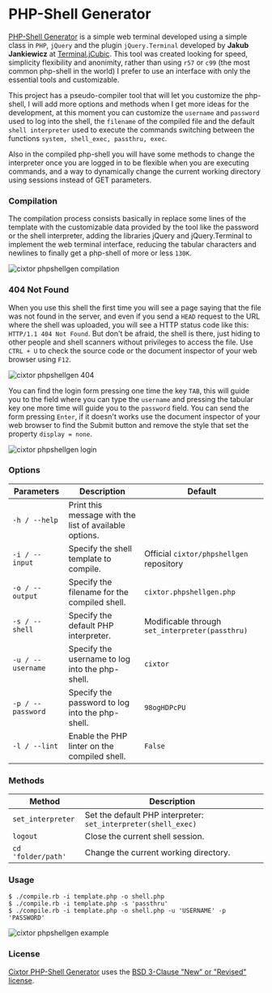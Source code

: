 # PHP-Shell Generator

[PHP-Shell Generator](http://www.cixtor.com/phpshell) is a simple web terminal developed using a simple class in `PHP`, `jQuery` and the plugin `jQuery.Terminal` developed by **Jakub Jankiewicz** at [Terminal.jCubic](http://terminal.jcubic.pl/). This tool was created looking for speed, simplicity flexibility and anonimity, rather than using `r57` or `c99` (the most common php-shell in the world) I prefer to use an interface with only the essential tools and customizable.

This project has a pseudo-compiler tool that will let you customize the php-shell, I will add more options and methods when I get more ideas for the development, at this moment you can customize the `username` and `password` used to log into the shell, the `filename` of the compiled file and the default `shell interpreter` used to execute the commands switching between the functions `system, shell_exec, passthru, exec`.

Also in the compiled php-shell you will have some methods to change the interpreter once you are logged in to be flexible when you are executing commands, and a way to dynamically change the current working directory using sessions instead of GET parameters.

### Compilation

The compilation process consists basically in replace some lines of the template with the customizable data provided by the tool like the password or the shell interpreter, adding the libraries jQuery and jQuery.Terminal to implement the web terminal interface, reducing the tabular characters and newlines to finally get a php-shell of more or less `130K`.

![cixtor phpshellgen compilation](http://www.cixtor.com/files/large/phpshell-generator-1.png)

### 404 Not Found

When you use this shell the first time you will see a page saying that the file was not found in the server, and even if you send a `HEAD` request to the URL where the shell was uploaded, you will see a HTTP status code like this: `HTTP/1.1 404 Not Found`. But don't be afraid, the shell is there, just hiding to other people and shell scanners without privileges to access the file. Use `CTRL + U` to check the source code or the document inspector of your web browser using `F12`.

![cixtor phpshellgen 404](http://www.cixtor.com/files/large/phpshell-generator-2.png)

You can find the login form pressing one time the key `TAB`, this will guide you to the field where you can type the `username` and pressing the tabular key one more time will guide you to the `password` field. You can send the form pressing `Enter`, if it doesn't works use the document inspector of your web browser to find the Submit button and remove the style that set the property `display = none`.

![cixtor phpshellgen login](http://www.cixtor.com/files/large/phpshell-generator-3.png)

### Options

| Parameters        | Description                                            | Default                                         |
| ----------------- | ------------------------------------------------------ | ------------------------------------------------|
| `-h / --help`     | Print this message with the list of available options. |                                                 |
| `-i / --input`    | Specify the shell template to compile.                 | Official `cixtor/phpshellgen` repository        |
| `-o / --output`   | Specify the filename for the compiled shell.           | `cixtor.phpshellgen.php`                        |
| `-s / --shell`    | Specify the default PHP interpreter.                   | Modificable through `set_interpreter(passthru)` |
| `-u / --username` | Specify the username to log into the php-shell.        | `cixtor`                                        |
| `-p / --password` | Specify the password to log into the php-shell.        | `98ogHDPcPU`                                    |
| `-l / --lint`     | Enable the PHP linter on the compiled shell.           | `False`                                         |

### Methods

| Method             | Description                                                    |
| ------------------ | -------------------------------------------------------------- |
| `set_interpreter`  | Set the default PHP interpreter: `set_interpreter(shell_exec)` |
| `logout`           | Close the current shell session.                               |
| `cd 'folder/path'` | Change the current working directory.                          |

### Usage

```
$ ./compile.rb -i template.php -o shell.php
$ ./compile.rb -i template.php -s 'passthru'
$ ./compile.rb -i template.php -o shell.php -u 'USERNAME' -p 'PASSWORD'
```

![cixtor phpshellgen example](http://www.cixtor.com/files/large/phpshell-generator-4.png)

### License

[Cixtor PHP-Shell Generator](http://www.cixtor.com/) uses the [BSD 3-Clause "New" or "Revised" license](http://opensource.org/licenses/BSD-3-Clause).